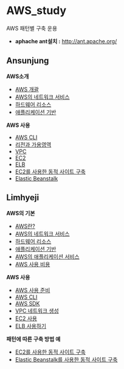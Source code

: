 # AWS_study
AWS 패턴별 구축 운용

+ **aphache ant설치 :** http://ant.apache.org/

## Ansunjung

**AWS소개**
+ [AWS 개괄](https://github.com/sunjungAn/AWS_study/blob/master/Ansunjung./AWS%20%EA%B0%9C%EA%B4%84.md)
+ [AWS의 네트워크 서비스](https://github.com/sunjungAn/AWS_study/blob/master/Ansunjung./AWS%EC%9D%98%20%EB%84%A4%ED%8A%B8%EC%9B%8C%ED%81%AC%20%EC%84%9C%EB%B9%84%EC%8A%A4%20.md)
+ [하드웨어 리소스](https://github.com/sunjungAn/AWS_study/blob/master/Ansunjung./%ED%95%98%EB%93%9C%EC%9B%A8%EC%96%B4%20%EB%A6%AC%EC%86%8C%EC%8A%A4.md)
+ [애플리케이션 기반](https://github.com/sunjungAn/AWS_study/blob/master/Ansunjung./%EC%95%A0%ED%94%8C%EB%A6%AC%EC%BC%80%EC%9D%B4%EC%85%98%20%EA%B8%B0%EB%B0%98.md)

**AWS 사용**
+ [AWS CLI](https://github.com/sunjungAn/AWS_study/blob/master/Ansunjung./AWS%20CLI.md)
+ [리전과 가용영역](https://github.com/sunjungAn/AWS_study/blob/master/Ansunjung./%EB%A6%AC%EC%A0%84%EA%B3%BC%20%EA%B0%80%EC%9A%A9%EC%98%81%EC%97%AD.md)
+ [VPC](https://github.com/sunjungAn/AWS_study/blob/master/Ansunjung./VPC.md)
+ [EC2](https://github.com/sunjungAn/AWS_study/blob/master/Ansunjung./EC2.md)
+ [ELB](https://github.com/sunjungAn/AWS_study/blob/master/Ansunjung./ELB.md)
+ [EC2를 사용한 동적 사이트 구축]()
+ [Elastic Beanstalk]()

## Limhyeji
**AWS의 기본**
+ [AWS란?](https://github.com/sunjungAn/AWS_study/blob/master/Limhyeji/1-1%20aws%EB%9E%80.md)
+ [AWS의 네트워크 서비스](https://github.com/sunjungAn/AWS_study/blob/master/Limhyeji/1-2%20aws%EC%9D%98%20%EB%84%A4%ED%8A%B8%EC%9B%8C%ED%81%AC%20%EC%84%9C%EB%B9%84%EC%8A%A4.md)
+ [하드웨어 리소스](https://github.com/sunjungAn/AWS_study/blob/master/Limhyeji/1-3%20%ED%95%98%EB%93%9C%EC%9B%A8%EC%96%B4%20%EB%A6%AC%EC%86%8C%EC%8A%A4.md)
+ [애플리케이션 기반](https://github.com/sunjungAn/AWS_study/blob/master/Limhyeji/1-4%20%EC%95%A0%ED%94%8C%EB%A6%AC%EC%BC%80%EC%9D%B4%EC%85%98%20%EA%B8%B0%EB%B0%98.md)
+ [AWS의 애플리케이션 서비스](https://github.com/sunjungAn/AWS_study/blob/master/Limhyeji/1-5%20AWS%EC%9D%98%20%EC%95%A0%ED%94%8C%EB%A6%AC%EC%BC%80%EC%9D%B4%EC%85%98%20%EC%84%9C%EB%B9%84%EC%8A%A4.md)
+ [AWS 사용 비용](https://github.com/sunjungAn/AWS_study/blob/master/Limhyeji/1-6%20AWS%20%EC%82%AC%EC%9A%A9%20%EB%B9%84%EC%9A%A9.md)

**AWS 사용**
+ [AWS 사용 준비](https://github.com/sunjungAn/AWS_study/blob/master/Limhyeji/2-1%20aws%20%EC%82%AC%EC%9A%A9%20%EC%A4%80%EB%B9%84.md)
+ [AWS CLI](https://github.com/sunjungAn/AWS_study/blob/master/Limhyeji/2-2%20AWS%20CLI.md)
+ [AWS SDK](https://github.com/sunjungAn/AWS_study/blob/master/Limhyeji/2-3%20AWS%20SDK.md)
+ [VPC 네트워크 생성](https://github.com/sunjungAn/AWS_study/blob/master/Limhyeji/2-4%20VPC%20%EB%84%A4%ED%8A%B8%EC%9B%8C%ED%81%AC%20%EC%83%9D%EC%84%B1.md)
+ [EC2 사용](https://github.com/sunjungAn/AWS_study/blob/master/Limhyeji/2-5%20%EA%B0%80%EC%83%81%20%EC%BB%B4%ED%93%A8%ED%84%B0(EC2)%20%EC%82%AC%EC%9A%A9.md)
+ [ELB 사용하기](https://github.com/sunjungAn/AWS_study/blob/master/Limhyeji/2-6%20ELB%20%EC%82%AC%EC%9A%A9%ED%95%98%EA%B8%B0.md)

**패턴에 따른 구축 방법 예**
+ [EC2를 사용한 동적 사이트 구축](https://github.com/sunjungAn/AWS_study/blob/master/Limhyeji/3-1%20EC2%EB%A5%BC%20%EC%82%AC%EC%9A%A9%ED%95%9C%20%EB%8F%99%EC%A0%81%20%EC%82%AC%EC%9D%B4%ED%8A%B8%20%EA%B5%AC%EC%B6%95.md)
+ [Elastic Beanstalk를 사용한 동적 사이트 구축](https://github.com/sunjungAn/AWS_study/blob/master/Limhyeji/3-2%20Elastic%20Beanstalk%EB%A5%BC%20%EC%82%AC%EC%9A%A9%ED%95%9C%20%EB%8F%99%EC%A0%81%20%EC%82%AC%EC%9D%B4%ED%8A%B8%20%EA%B5%AC%EC%B6%95.md)
